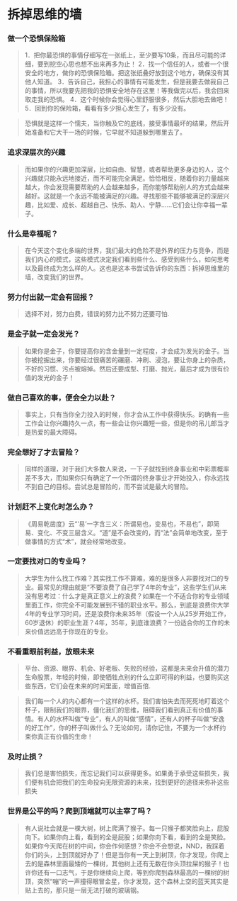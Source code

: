 # 拆掉思维的墙

### 做一个恐惧保险箱

> 1．把你最恐惧的事情仔细写在一张纸上，至少要写10条，而且尽可能的详细，要到挖空心思也想不出来再多为止！
2．找一个信任的人，或者一个很安全的地方，做你的恐惧保险箱。把这张纸叠好放到这个地方，确保没有其他人知道。
3．告诉自己，我担心的事情有可能发生，但是我要去做我自己的事情，所以我要先把我的恐惧安全地存在这里！等我做完以后，我会回来取走我的恐惧。
4．这个时候你会觉得心里舒服很多，然后大胆地去做吧！
5．回到你的保险箱，看看有多少担心发生了，有多少没有。

> 恐惧就是这样一个懦夫，当你触及它的底线，接受事情最坏的结果，然后开始准备和它大干一场的时候，它早就不知道躲到哪里去了。

### 追求深层次的兴趣

> 而如果你的兴趣更加深层，比如自由、智慧，或者帮助更多身边的人，这个兴趣就只能永远地接近，而不可能完全满足。恰恰相反，随着你的力量越来越大，你会发现需要帮助的人会越来越多，而你能够帮助别人的方式会越来越好。这就是一个永远不能被满足的兴趣。寻找那些不能够被满足的深层兴趣，比如爱、成长、超越自己、快乐、助人、宁静……它们会让你幸福一辈子。

### 什么是幸福呢？

> 在今天这个变化多端的世界，我们最大的危险不是外界的压力与竞争，而是我们内心的模式，这些模式决定我们看到些什么、感受到些什么，如何思考以及最终成为怎么样的人。这也是这本书尝试告诉你的东西：拆掉思维里的墙，改变我们的世界。 

### 努力付出就一定会有回报？

> 选择不对，努力白费，错误的努力比不努力还要可怕.

### 是金子就一定会发光？

> 如果你是金子，你要提高你的含金量到一定程度，才会成为发光的金子。当你被挖掘出来，你要经过很痛苦的碾磨、冲刷、浸泡，要让你身上的杂质，不好的习惯、污点被熔掉。然后还要成型、打磨、抛光，最后才成为很有价值的发光的金子！

### 做自己喜欢的事，便会全力以赴？

> 事实上，只有当你全力投入的时候，你才会从工作中获得快乐。的确有一些工作会让你兴趣持久一点，有一些会让你兴趣短一些，但是你的吊儿郎当才是热爱的最大障碍。

### 完全想好了才去冒险？

> 同样的道理，对于我们大多数人来说，一下子就找到终身事业和中彩票概率差不多大，而如果你只有确定了一个所谓的终身事业才开始投入，你永远找不到自己的目标。尝试总是冒险的，而不尝试是最大的冒险。

### 计划赶不上变化时怎么办？

> 《周易乾凿度》云“‘易’一字含三义：所谓易也，变易也，不易也”，即简易、变化、不变三层含义。“道”是不会改变的，而“法”会简单地改变，至于做事情的方式“术”，就会经常地改变。

### 一定要找对口的专业吗？

> 大学生为什么找工作难？其实找工作不算难，难的是很多人非要找对口的专业。最常见的理由就是“不要浪费了自己学了4年的专业”，这些学生们从来没有思考过：什么才是真正意义上的浪费？如果在一个不适合你的专业领域里面工作，你完全不可能发展到不错的职业水平。那么，到底是浪费你大学4年的专业学习时间，还是浪费你未来35年（假设一个人从25岁开始工作，60岁退休）的职业生涯？4年，35年，到底谁浪费？一份适合你的工作的未来价值远远高于你现在的专业。

### 不看重眼前利益，放眼未来
> 平台、资源、眼界、机会、好老板、失败的经验，这都是未来会升值的潜力生命股票，年轻的时候，即使牺牲点别的什么立即可得的利益，也要购买这些东西，它们会在未来的时间里面，增值百倍.

> 我们每一个人的内心都有一个这样的水杯。我们害怕失去而死死地盯着这个杯子，限制我们的眼界，僵化我们的思维，阻碍我们看到真正有价值的事情。有人的水杯叫做“专业”，有人的叫做“感情”，还有人的杯子叫做“安逸的好工作”，你的杯子叫做什么？无论如何，请你记住，不要为一个水杯约束你真正有价值的生命！

### 及时止损？

> 我们总是害怕损失，而忘记我们可以获得更多。如果勇于承受这些损失，我们便有机会把我们的生命投向无限资源的未来，找到更好的途径来弥补这些损失

### 世界是公平的吗？爬到顶端就可以主宰了吗？

>有人说社会就是一棵大树，树上爬满了猴子。每一只猴子都笑脸向上，屁股向下。如果你向上看，看到的全是屁股；如果你向下看，看到的全是笑脸。如果你今天爬在树的中间，你会作何感想？你会不会想说，NND，我踩着你们的头，上到顶就好办了！但是当你有一天上到树顶，你才发现，你爬上去的是森林里面最矮的一棵树，其他树上还有无数在你头顶拉屎的猴子！也许你还有一口志气，于是你继续向上爬，等到你爬到森林最高的一棵树的树顶，突然“嘣”的一声撞得眼冒金星，你才发现，这个森林上空的蓝天其实是贴上去的，那只是一层无法打破的玻璃钢。